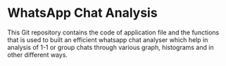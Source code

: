 <h1>WhatsApp Chat Analysis</h1>
This Git repository contains the code of application file and the functions that is used to built an efficient whatsapp chat analyser which help in analysis of 1-1 or group chats through various graph, histograms and in other different ways.
